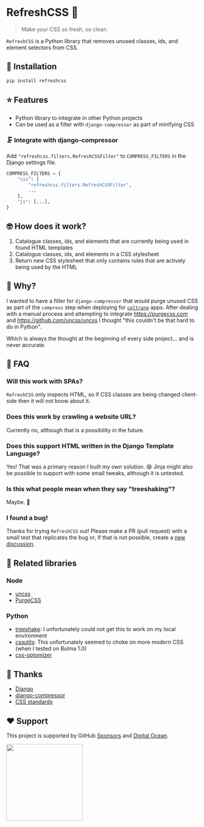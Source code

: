 # RefreshCSS 🫧

>Make your CSS so fresh, so clean.

`RefreshCSS` is a Python library that removes unused classes, ids, and element selectors from CSS.

## 🔧 Installation

`pip install refreshcss`

## ⭐️ Features

- Python library to integrate in other Python projects
- Can be used as a filter with `django-compressor` as part of minifying CSS

### 🗜️ Integrate with django-compressor

Add `"refreshcss.filters.RefreshCSSFilter"` to `COMPRESS_FILTERS` in the Django settings file.

```python
COMPRESS_FILTERS = {
    "css": [
        "refreshcss.filters.RefreshCSSFilter",
        ...
    ],
    "js": [...],
}
```

## 🤓 How does it work?

1. Catalogue classes, ids, and elements that are currently being used in found HTML templates
1. Catalogue classes, ids, and elements in a CSS stylesheet
1. Return new CSS stylesheet that only contains rules that are actively being used by the HTML

## 🧐 Why?

I wanted to have a filter for `django-compressor` that would purge unused CSS as part of the `compress` step when deploying for [`coltrane`](https://coltrane.readthedocs.io) apps. After dealing with a manual process and attempting to integrate https://purgecss.com and https://github.com/uncss/uncss I thought "this couldn't be that hard to do in Python".

Which is always the thought at the beginning of every side project... and is never accurate.

## 🙋 FAQ

### Will this work with SPAs?

`RefreshCSS` only inspects HTML, so if CSS classes are being changed client-side then it will not know about it.

### Does this work by crawling a website URL?

Currently no, although that is a possibility in the future.

### Does this support HTML written in the Django Template Language?

Yes! That was a primary reason I built my own solution. 😅 Jinja might also be possible to support with some small tweaks, although it is untested.

### Is this what people mean when they say "treeshaking"?

Maybe. 🤷

### I found a bug!

Thanks for trying `RefreshCSS` out! Please make a PR (pull request) with a small test that replicates the bug or, if that is not possible, create a [new discussion](https://github.com/adamghill/refreshcss/discussions/new?category=ideas).

## 🤘 Related libraries

### Node

- [uncss](https://github.com/uncss/uncss)
- [PurgeCSS](https://purgecss.com/)

### Python

- [treeshake](https://pypi.org/project/treeshake/): I unfortunately could not get this to work on my local environment
- [cssutils](https://pypi.org/project/cssutils/): This unfortunately seemed to choke on more modern CSS (when I tested on Bulma 1.0)
- [css-optomizer](https://github.com/hamzaehsan97/CSS-optomizer)

## 🙏 Thanks

- [Django](https://www.djangoproject.com)
- [django-compressor](https://django-compressor.readthedocs.io/)
- [CSS standards](https://www.w3.org/Style/CSS/)

## ❤️ Support

This project is supported by GitHub [Sponsors](https://github.com/sponsors/adamghill) and [Digital Ocean](https://m.do.co/c/617d629f56c0).

<p>
  <a href="https://m.do.co/c/617d629f56c0">
    <img src="https://opensource.nyc3.cdn.digitaloceanspaces.com/attribution/assets/SVG/DO_Logo_horizontal_blue.svg" width="201px">
  </a>
</p>
